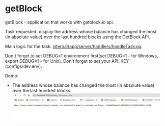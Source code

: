 # getBlock

getBlock - application that works with getblock.io api.

Task requested: display the address whose balance has changed the most (in absolute value) over the last hundred blocks using the GetBlock API.

Main logic for the task: [internal/app/server/handlers/handleTask.go](https://github.com/J4stEu/getBlock/blob/main/internal/app/server/handlers/handleTask.go).

Don't forget to set DEBUG=1 environment first(set DEBUG=1 - for Windows, export DEBUG=1 - for Unix). 
Don't forget to set your API_KEY (configs/dev.env).

Demo:
- The address whose balance has changed the most (in absolute value) over the last hundred blocks.
![Address - 1](https://github.com//J4stEu/getBlock/blob/main/demo/demo1.png?raw=true)

